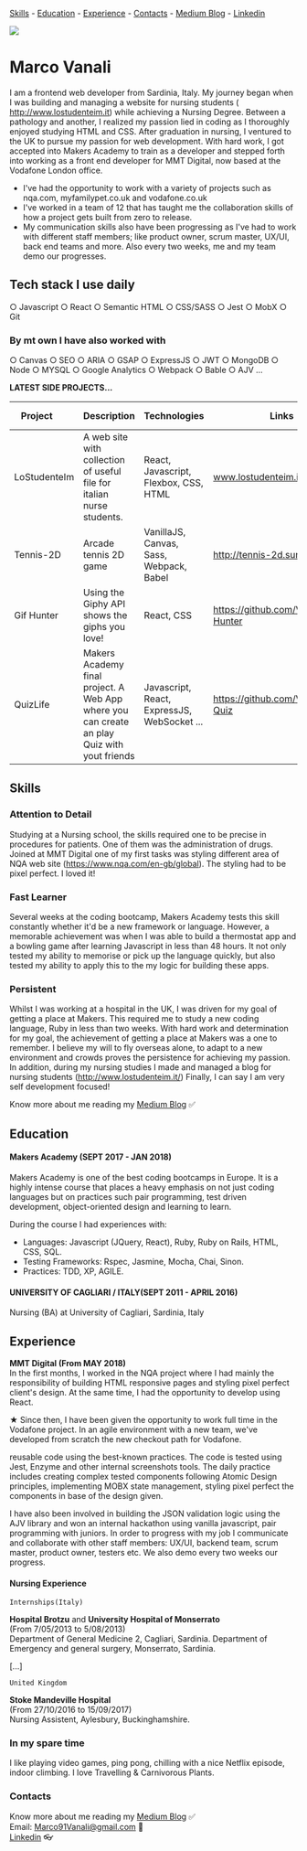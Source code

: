 [Skills](#skills) - [Education](#education) - [Experience](#experience) - [Contacts](#contacts) - [Medium Blog](https://medium.com/@marcovanali) - [Linkedin](https://www.linkedin.com/in/marco-vanali/)

![](https://avatars3.githubusercontent.com/u/25549355?s=400&u=5d67a275923e75a50d95dbb5b861610cf9e8584d&v=4)

# Marco Vanali

I am a frontend web developer from Sardinia, Italy. My journey began when I was building and managing a website for nursing students ( http://www.lostudenteim.it) while achieving a Nursing Degree. Between a pathology and another, I realized my passion lied in coding as I thoroughly enjoyed studying HTML and CSS. After graduation in nursing, I ventured to the UK to pursue my passion for web development. With hard work, I got accepted into Makers Academy to train as a developer and stepped forth into working as a front end developer for MMT Digital, now based at the Vodafone London office.

- I've had the opportunity to work with a variety of projects such as nqa.com, myfamilypet.co.uk and vodafone.co.uk
- I've worked in a team of 12 that has taught me the collaboration skills of how a project gets built from zero to release.
- My communication skills also have been progressing as I've had to work with different staff members; like product owner, scrum master, UX/UI, back end teams and more.
Also every two weeks, me and my team demo our progresses.

## Tech stack I use daily

○ Javascript ○ React ○ Semantic HTML ○ CSS/SASS ○ Jest ○ MobX ○ Git

### By mt own I have also worked with

○ Canvas ○ SEO ○ ARIA ○ GSAP
○ ExpressJS ○ JWT ○ MongoDB ○ Node ○ MYSQL ○ Google Analytics
○ Webpack ○ Bable ○ AJV ...

**LATEST SIDE PROJECTS...**

| Project       | Description   | Technologies | Links | Testing Technologies |
| ------------- | ------------- | ------------- | ------ | ------------------  |
| LoStudenteIm  | A web site with collection of useful file for italian nurse students.  | React, Javascript, Flexbox, CSS, HTML | www.lostudenteim.it |  |
| Tennis-2D | Arcade tennis 2D game | VanillaJS, Canvas, Sass, Webpack, Babel | http://tennis-2d.surge.sh/|
| Gif Hunter  | Using the Giphy API shows the giphs you love! | React, CSS | https://github.com/Vanals/Gif-Hunter | Jest |
|QuizLife| Makers Academy final project. A Web App where you can create an play Quiz with yout friends| Javascript, React, ExpressJS, WebSocket ... | https://github.com/Vanals/Pub-Quiz | Mocha, Chai, Sinon, Zombie|

## Skills

### Attention to Detail
Studying at a Nursing school, the skills required one to be precise in procedures for patients. One of them was the administration of drugs.
Joined at MMT Digital one of my first tasks was styling different area of NQA web site (https://www.nqa.com/en-gb/global). The styling had to be pixel perfect. I loved it!

### Fast Learner
Several weeks at the coding bootcamp, Makers Academy tests this skill constantly whether it'd be a new framework or language. However, a memorable achievement was when I was able to build a thermostat app and a bowling game after learning Javascript in less than 48 hours. It not only tested my ability to memorise or pick up the language quickly, but also tested my ability to apply this to the my logic for building these apps.

### Persistent
Whilst I was working at a hospital in the UK, I was driven for my goal of getting a place at Makers. This required me to study a new coding language, Ruby in less than two weeks. With hard work and determination for my goal, the achievement of getting a place at Makers was a one to remember. I believe my will to fly overseas alone, to adapt to a new environment and crowds proves the persistence for achieving my passion.
In addition, during my nursing studies I made and managed a blog for nursing students (http://www.lostudenteim.it/)
Finally, I can say I am very self development focused!

Know more about me reading my [Medium Blog](https://medium.com/@marcovanali)    :white_check_mark:

## Education

#### Makers Academy (SEPT 2017 - JAN 2018)
Makers Academy is one of the best coding bootcamps in Europe. It is a highly intense course that places a heavy emphasis on not just coding languages but on practices such pair programming, test driven development, object-oriented design and learning to learn. 

During the course I had experiences with:

- Languages: Javascript (JQuery, React), Ruby, Ruby on Rails, HTML, CSS, SQL.
- Testing Frameworks: Rspec, Jasmine, Mocha, Chai, Sinon.
- Practices: TDD, XP, AGILE.

#### UNIVERSITY OF CAGLIARI / ITALY(SEPT 2011 - APRIL 2016)
Nursing (BA) at University of Cagliari, Sardinia, Italy

## Experience

**MMT Digital (From MAY 2018)**  <br>
In the first months, I worked in the NQA project where I had mainly the responsibility of building HTML responsive pages and styling pixel perfect client's design. At the same time, I had the opportunity to develop using React.

★ Since then, I have been given the opportunity to work full time in the Vodafone project. In an agile environment with a new team, we've developed from scratch the new checkout path for Vodafone.

reusable code using the best-known practices. The code is tested using Jest, Enzyme and other internal screenshots tools. The daily practice includes creating complex tested components following Atomic Design principles, implementing MOBX state management, styling pixel perfect the components in base of the design given.

I have also been involved in building the JSON validation logic using the AJV library and won an internal hackathon using vanilla javascript, pair programming with juniors. In order to progress with my job I communicate and collaborate with other staff members: UX/UI, backend team, scrum master, product owner, testers etc. We also demo every two weeks our progress.

#### Nursing Experience
```
Internships(Italy)
```
**Hospital Brotzu** and **University Hospital of Monserrato** <br>
(From 7/05/2013 to 5/08/2013)<br>
Department of General Medicine 2, Cagliari, Sardinia.
Department of Emergency and general surgery, Monserrato, Sardinia.

[...]
```
United Kingdom
```
**Stoke Mandeville Hospital** <br>
(From 27/10/2016 to 15/09/2017)<br>
Nursing Assistent, Aylesbury, Buckinghamshire.

### In my spare time

I like playing video games, ping pong, chilling with a nice Netflix episode, indoor climbing.
I love Travelling & Carnivorous Plants.

### Contacts
Know more about me reading my [Medium Blog](https://medium.com/@marcovanali)    :white_check_mark:<br>
Email: Marco91Vanali@gmail.com    :email:<br>
[Linkedin](https://www.linkedin.com/in/marco-vanali-93a848138/)    :eyeglasses: 


